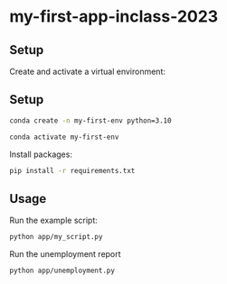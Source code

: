 # my-first-app-inclass-2023
## Setup

Create and activate a virtual environment:


## Setup

```sh
conda create -n my-first-env python=3.10

conda activate my-first-env
```
Install packages:

```sh
pip install -r requirements.txt
```

## Usage

Run the example script:

```sh
python app/my_script.py
```
Run the unemployment report
```sh
python app/unemployment.py
```





